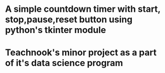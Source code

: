 # A simple countdown timer with start, stop,pause,reset button using python's tkinter module
# Teachnook's minor project as a part of it's data science program
